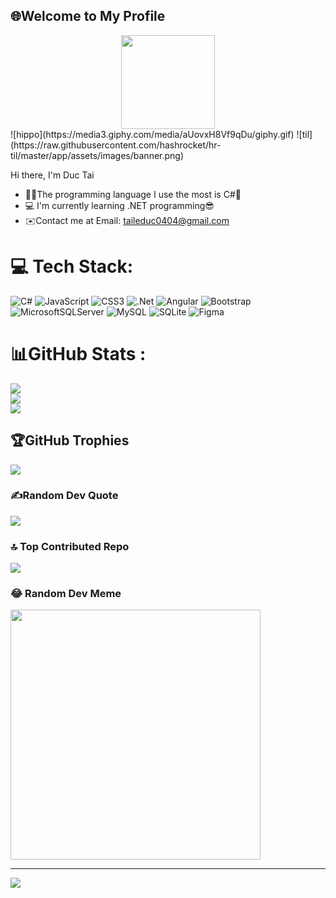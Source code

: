 ## 🌐Welcome to My Profile
<div align="center">
  <img height="150" src=""  />
  
</div>
![hippo](https://media3.giphy.com/media/aUovxH8Vf9qDu/giphy.gif)
![til](https://raw.githubusercontent.com/hashrocket/hr-til/master/app/assets/images/banner.png)

Hi there,
I'm Duc Tai
- 👨‍💻The programming language I use the most is C#💪
- 💻 I'm currently learning .NET programming😎
- ✉️Contact me at Email: taileduc0404@gmail.com
  
# 💻 Tech Stack:
![C#](https://img.shields.io/badge/c%23-%23239120.svg?style=flat&logo=csharp&logoColor=white) ![JavaScript](https://img.shields.io/badge/javascript-%23323330.svg?style=flat&logo=javascript&logoColor=%23F7DF1E) ![CSS3](https://img.shields.io/badge/css3-%231572B6.svg?style=flat&logo=css3&logoColor=white) ![.Net](https://img.shields.io/badge/.NET-5C2D91?style=flat&logo=.net&logoColor=white) ![Angular](https://img.shields.io/badge/angular-%23DD0031.svg?style=flat&logo=angular&logoColor=white) ![Bootstrap](https://img.shields.io/badge/bootstrap-%238511FA.svg?style=flat&logo=bootstrap&logoColor=white) ![MicrosoftSQLServer](https://img.shields.io/badge/Microsoft%20SQL%20Server-CC2927?style=flat&logo=microsoft%20sql%20server&logoColor=white) ![MySQL](https://img.shields.io/badge/mysql-%2300000f.svg?style=flat&logo=mysql&logoColor=white) ![SQLite](https://img.shields.io/badge/sqlite-%2307405e.svg?style=flat&logo=sqlite&logoColor=white) ![Figma](https://img.shields.io/badge/figma-%23F24E1E.svg?style=flat&logo=figma&logoColor=white)
# 📊GitHub Stats :
![](https://github-readme-stats.vercel.app/api?username=taileduc0404&theme=merko&hide_border=false&include_all_commits=false&count_private=false)<br/>
![](https://github-readme-streak-stats.herokuapp.com/?user=taileduc0404&theme=merko&hide_border=false)<br/>
![](https://github-readme-stats.vercel.app/api/top-langs/?username=taileduc0404&theme=merko&hide_border=false&include_all_commits=false&count_private=false&layout=compact)

## 🏆GitHub Trophies
![](https://github-trophies.vercel.app/?username=taileduc0404&theme=radical&no-frame=false&no-bg=false&margin-w=4)

### ✍️Random Dev Quote
![](https://quotes-github-readme.vercel.app/api?type=horizontal&theme=radical)


### 🔝 Top Contributed Repo
![](https://github-contributor-stats.vercel.app/api?username=taileduc0404&limit=5&theme=dracula&combine_all_yearly_contributions=true)

### 😂 Random Dev Meme
<img src='https://randommeme-five.vercel.app/' style="height: 400px;"/>


---
[![](https://visitcount.itsvg.in/api?id=taileduc0404&icon=7&color=8)](https://visitcount.itsvg.in)

<!-- Proudly created with GPRM ( https://gprm.itsvg.in ) -->
